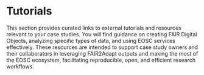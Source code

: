 # Tutorials

This section provides curated links to external tutorials and resources relevant to your case studies. You will find guidance on creating FAIR Digital Objects, analyzing specific types of data, and using EOSC services effectively. These resources are intended to support case study owners and their collaborators in leveraging FAIR2Adapt outputs and making the most of the EOSC ecosystem, facilitating reproducible, open, and efficient research workflows.

